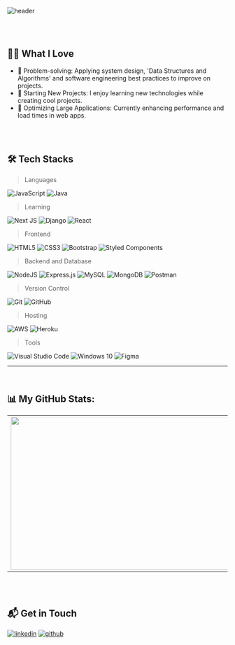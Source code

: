 
![header](https://capsule-render.vercel.app/api?type=rect&color=gradient&height=200&section=header&text=Hello%20welcome&fontColor=#fff&fontSize=40)

<br/>
<br/>

## 👩‍💻 What I Love

<div >
<ul>
<li>
🧠 Problem-solving: Applying system design, 'Data Structures and Algorithms' and software engineering best practices to improve on projects.
</li>
<li>
🎯 Starting New Projects: I enjoy learning new technologies while creating cool projects.
</li>
<li>
🚀 Optimizing Large Applications: Currently enhancing performance and load times in web apps.
</li>
</ul>
</div>
<br/>
<br/>



## 🛠 Tech Stacks

>  Languages
<p>
<img alt="JavaScript" src="https://img.shields.io/badge/javascript%20-%23323330.svg?&style=for-the-badge&logo=javascript&logoColor=%23F7DF1E"/>
<img alt="Java" src="https://img.shields.io/badge/java-%23F24E1E.svg?&style=for-the-badge&logo=java&logoColor=white"/>
</p>

>Learning
<p>
<img alt="Next JS" src="https://img.shields.io/badge/nextjs-%23000000.svg?style=for-the-badge&logo=next.js&logoColor=white"/>
<img alt="Django" src="https://img.shields.io/badge/django-%23092E20.svg?style=for-the-badge&logo=django&logoColor=white"/>
 <img alt="React" src="https://img.shields.io/badge/react%20-%2320232a.svg?&style=for-the-badge&logo=react&logoColor=%2361DAFB"/>
</p>

>Frontend
<p>

<img alt="HTML5" src="https://img.shields.io/badge/html5%20-%23E34F26.svg?&style=for-the-badge&logo=html5&logoColor=white"/>
<img alt="CSS3" src="https://img.shields.io/badge/css3%20-%231572B6.svg?&style=for-the-badge&logo=css3&logoColor=white"/>
<img alt="Bootstrap" src="https://img.shields.io/badge/bootstrap%20-%23563D7C.svg?&style=for-the-badge&logo=bootstrap&logoColor=white"/>
<img alt="Styled Components" src="https://img.shields.io/badge/styled--components-DB7093?style=for-the-badge&logo=styled-components&logoColor=white"/>
</p>

>Backend and Database
<p>
<img alt="NodeJS" src="https://img.shields.io/badge/node.js%20-%2343853D.svg?&style=for-the-badge&logo=node.js&logoColor=white"/>
<img alt="Express.js" src="https://img.shields.io/badge/express.js%20-%23404d59.svg?&style=for-the-badge"/>
<img alt="MySQL" src="https://img.shields.io/badge/mysql-%231572B6.svg?&style=for-the-badge&logo=mysql&logoColor=white"/>
<img alt="MongoDB" src ="https://img.shields.io/badge/MongoDB-%234ea94b.svg?&style=for-the-badge&logo=mongodb&logoColor=white"/>
<img alt="Postman" src="https://img.shields.io/badge/Postman-FF6C37?style=for-the-badge&logo=postman&logoColor=red" />
</p>


>Version Control
<p>
<img alt="Git" src="https://img.shields.io/badge/git%20-%23F05033.svg?&style=for-the-badge&logo=git&logoColor=white"/>
<img alt="GitHub" src="https://img.shields.io/badge/github%20-%23121011.svg?&style=for-the-badge&logo=github&logoColor=white"/>
</p>

>Hosting
<p>
<img alt="AWS" src="https://img.shields.io/badge/AWS%20-%23FF9900.svg?&style=for-the-badge&logo=amazon-aws&logoColor=white"/>
<img alt="Heroku" src="https://img.shields.io/badge/heroku%20-%23430098.svg?&style=for-the-badge&logo=heroku&logoColor=white"/>
</p>

>Tools
<p>
<img alt="Visual Studio Code" src="https://img.shields.io/badge/VisualStudioCode-0078d7.svg?&style=for-the-badge&logo=visual-studio-code&logoColor=white"/>
<img alt="Windows 10" src="https://img.shields.io/badge/Windows-0078D6?style=for-the-badge&logo=windows&logoColor=white" />
<img alt="Figma" src="https://img.shields.io/badge/figma-%23F24E1E.svg?&style=for-the-badge&logo=figma&logoColor=white"/>
</p>

---
<br/>

## 📊 **My GitHub Stats:**

<table>
  <td><a href="https://github.com/kevohm/kevohm">
  <img align="center" src="https://streak-stats.demolab.com/?user=kevohm&theme=radical" width="500" height="350" />
    </a></td>
  <td>
<a href="https://wakatime.com/@ebb8fe80-e81c-4acf-91b5-b0790931cf83">
  <img  src="https://github-readme-stats.vercel.app/api/top-langs/?username=kevohm&&theme=radical&layout=compact" width="400" height="300">
</a></td>
</table>

</br>
</br>

## 📬 Get in Touch

<p>
  <a href="https://www.linkedin.com/in/kevin-kipkemboi-7294181ba"><img src="https://img.icons8.com/color/50/111111/linkedin.png" alt="linkedin"/></a>
  <a href="https://www.github.com/kevohm"><img src="https://img.icons8.com/color/48/000000/github--v3.png" alt="github"/></a>
</p>
